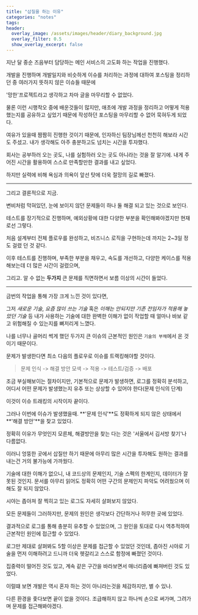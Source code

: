 ```yaml
---
title: "삽질을 하는 이유"
categories: "notes"
tags:
header:
  overlay_image: /assets/images/header/diary_background.jpg
  overlay_filter: 0.5
  show_overlay_excerpt: false
---
```


지난 달 중순 즈음부터 담당하는 메인 서비스의 고도화 하는 작업을 진행했다.

개발을 진행하며 개발일지와 비슷하게 이슈를 처리하는 과정에 대하여 포스팅을 정리하던 중 여러가지 뜻하지 않은 이슈들 때문에

'망한'프로젝트라고 생각하고 차마 글을 마무리할 수 없었다.

물론 이런 시행착오 중에 배운것들이 많지만, 애초에 개발 과정을 정리하고 어떻게 적용했는지를 공유하고 싶었기 때문에 작성하던 포스팅을 마무리할 수 없어 묵혀두게 되었다.

여유가 있을때 짬짬히 진행한 것이기 때문에, 인자하신 팀장님께선 천천히 해보라 시간도 주셨고. 내가 생각해도 아주 충분하고도 넘치는 시간을 투자했다.

회사는 공부하러 오는 곳도, 나를 실험하러 오는 곳도 아니라는 것을 잘 알기에. 내게 주어진 시간을 활용하여 스스로 만족할만한 결과를 내고 싶었다.

하지만 실력에 비해 욕심과 의욕이 앞선 탓에 더욱 절망의 길로 빠졌다.

---

그리고 결론적으로 지금.

변비처럼 막혀있던, 눈에 보이지 않던 문제들이 하나 둘 해결 되고 있는 것으로 보인다.

테스트를 장기적으로 진행하며, 예외상황에 대한 다양한 부분을 확인해봐야겠지만 현재로선 그렇다.

처음 설계부터 전체 플로우를 완성하고, 비즈니스 로직을 구현하는데 까지는 2~3일 정도 걸렸 던 것 같다.

이후 테스트를 진행하며, 부족한 부분을 채우고, 속도를 개선하고, 다양한 케이스를 적용해보는데 더 많은 시간이 걸렸으며,

그리고. 알 수 없는 **두가지** 큰 문제를 직면하면서 보름 이상의 시간이 들었다.

---

금번의 작업을 통해 가장 크게 느낀 것이 있다면,

그저 *새로운 기술*, *요즘 많이 쓰는 기술* 혹은 *이해는 안되지만 기존 전임자가 적용해 놓았던 기술* 등 내가 사용하는 기술에 대한 완벽한 이해가 없이 작업할 때 얼마나 바보 같고 위험해질 수 있는지를 뼈저리게 느꼈다.

나를 너무나 골머리 썩게 했던 두가지 큰 이슈의 근본적인 원인은 `기술의 부채`에서 온 것이기 때문이다.

문제가 발생한다면 최소 다음의 플로우로 이슈를 트랙킹해야할 것이다.

> 문제 인식 -> 해결 방안 모색 -> 적용 -> 테스트/검증 -> 배포

조금 부실해보이는 절차이지만, 기본적으로 문제가 발생하면, 로그를 정확히 분석하고, 어디서 어떤 문제가 발생했는지 유추 또는 상상할 수 있어야 한다(문제 인식의 단계)

이것이 이슈 트래킹의 시작이자 끝이다.

그러나 이번에 이슈가 발생했을때. **'문제 인식'**도 정확하게 되지 않은 상태에서 **'해결 방안'**을 찾고 있었다.

정확히 이유가 무엇인지 모른체, 해결방안을 찾는 다는 것은 '서울에서 김서방 찾기'나 다름없다.

이러니 엉뚱한 곳에서 삽질만 하기 때문에 아무리 많은 시간을 투자해도 원하는 결과를 내는건 거의 불가능에 가까웠다.

기술에 대한 이해가 없으니, 내 코드상의 문제인지, 기술 스펙의 한계인지, 데이터가 잘못된 것인지. 문서를 아무리 읽어도 정확히 어떤 구간의 문제인지 파악도 어려웠으며 이해도 잘 되지 않았다.

시야는 좁아져 잘 찍히고 있는 로그도 자세히 살펴보지 않았다.

모든 문제들이 그러하지만, 문제의 원인은 생각보다 간단하거나 허무한 곳에 있었다.

결과적으로 로그를 통해 충분히 유추할 수 있었으며, 그 원인을 토대로 다시 역추적하여 근본적인 원인에 접근할 수 있었다.

로그만 제대로 살펴봐도 5할 이상은 문제를 접근할 수 있었던 것인데, 좁아진 시야로 기술을 먼저 이해하려고 드니까 더욱 헷갈리고 스스로 함정에 빠졌던 것이다.

집중력이 떨어진 것도 있고, 계속 같은 구간을 바라보면서 매너리즘에 빠져버린 것도 있었다.

이럴떄 보면 개발은 역시 혼자 하는 것이 아니라는것을 체감하지만, 별 수 있나.

다른 환경을 좇다보면 끝이 없을 것이다. 조급해하지 않고 하나씩 손으로 써가며, 그려가며 문제를 접근해봐야겠다.